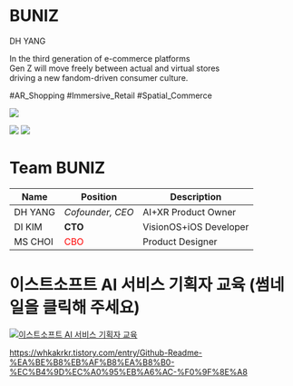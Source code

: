 # BUNIZ
DH YANG

In the third generation of e-commerce platforms <br/>
Gen Z will move freely between actual and virtual stores <br/>
driving a new fandom-driven consumer culture.

#AR_Shopping #Immersive_Retail #Spatial_Commerce



<a href="https://www.linkedin.com/in/jojodaniel/" target="_blank" onclick="window.open(this.href, '_blank'); return false;"><img src="https://img.shields.io/badge/linkedin-0A66C2?style=flat-square&logo=linkedin&logoColor=white"/></a>


<IMG sRC ="https://cortex.persona.co/w/1103/q/67/i/89958772a389273e3c120bba12bc3e907b8860565188aa3b1f7ee1827a8e2980/72492_polarr-3.png">
<IMG sRC ="https://cortex.persona.co/w/2500/q/67/i/7bb687fbb5c49ec66779a32ae2176c4ff890371459189644d6afa87fed20a4a9/-2023-11-18--5.31.26.png">

# Team BUNIZ
|Name|Position|Description|
|------|---|---|
|DH YANG|*Cofounder, CEO*|AI+XR Product Owner|
|DI KIM|**CTO**|VisionOS+iOS Developer|
|MS CHOI|<span style="color:red">CBO</span>|Product Designer|


# 이스트소프트 AI 서비스 기획자 교육 (썸네일을 클릭해 주세요)
[![이스트소프트 AI 서비스 기획자 교육](http://img.youtube.com/vi/oaxELilZTgg/0.jpg)](https://www.youtube.com/watch?v=oaxELilZTgg)



https://whkakrkr.tistory.com/entry/Github-Readme-%EA%BE%B8%EB%AF%B8%EA%B8%B0-%EC%B4%9D%EC%A0%95%EB%A6%AC-%F0%9F%8E%A8
